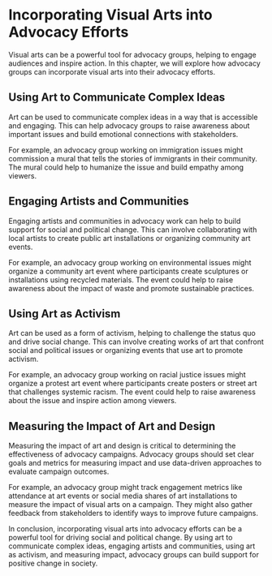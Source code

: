 # Incorporating Visual Arts into Advocacy Efforts

Visual arts can be a powerful tool for advocacy groups, helping to engage audiences and inspire action. In this chapter, we will explore how advocacy groups can incorporate visual arts into their advocacy efforts.

Using Art to Communicate Complex Ideas
--------------------------------------

Art can be used to communicate complex ideas in a way that is accessible and engaging. This can help advocacy groups to raise awareness about important issues and build emotional connections with stakeholders.

For example, an advocacy group working on immigration issues might commission a mural that tells the stories of immigrants in their community. The mural could help to humanize the issue and build empathy among viewers.

Engaging Artists and Communities
--------------------------------

Engaging artists and communities in advocacy work can help to build support for social and political change. This can involve collaborating with local artists to create public art installations or organizing community art events.

For example, an advocacy group working on environmental issues might organize a community art event where participants create sculptures or installations using recycled materials. The event could help to raise awareness about the impact of waste and promote sustainable practices.

Using Art as Activism
---------------------

Art can be used as a form of activism, helping to challenge the status quo and drive social change. This can involve creating works of art that confront social and political issues or organizing events that use art to promote activism.

For example, an advocacy group working on racial justice issues might organize a protest art event where participants create posters or street art that challenges systemic racism. The event could help to raise awareness about the issue and inspire action among viewers.

Measuring the Impact of Art and Design
--------------------------------------

Measuring the impact of art and design is critical to determining the effectiveness of advocacy campaigns. Advocacy groups should set clear goals and metrics for measuring impact and use data-driven approaches to evaluate campaign outcomes.

For example, an advocacy group might track engagement metrics like attendance at art events or social media shares of art installations to measure the impact of visual arts on a campaign. They might also gather feedback from stakeholders to identify ways to improve future campaigns.

In conclusion, incorporating visual arts into advocacy efforts can be a powerful tool for driving social and political change. By using art to communicate complex ideas, engaging artists and communities, using art as activism, and measuring impact, advocacy groups can build support for positive change in society.
